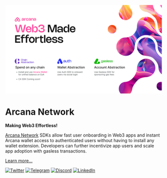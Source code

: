 ![Arcana Network Auth Banner](https://raw.githubusercontent.com/arcana-network/branding/main/an_banner_nov_24.png)

# Arcana Network

**Making Web3 Effortless!**

[Arcana Network](https://www.arcana.network/) SDKs allow fast user onboarding in Web3 apps and instant Arcana wallet access to authenticated users without having to install any wallet extension. Developers can further incentivize app users and scale app adoption with gasless transactions.

[Learn more...](https://docs.arcana.network/quick-start/)

<div>
  <a title="Twitter" href="https://twitter.com/ArcanaNetwork"><img alt="Twitter" src="https://img.shields.io/twitter/url?style=social&url=https%3A%2F%2Ftwitter.com%2FArcanaNetwork"/></a>
  <a title="Telegram" href="https://telegram.me/ArcanaNetwork"><img alt="Telegram" src="https://img.shields.io/badge/Telegram-2CA5E0?style=flat&logo=telegram&logoColor=white"/></a>
  <a title="Discord" href="https://discord.com/invite/6g7fQvEpdy"><img alt="Discord" src="https://img.shields.io/badge/Discord-%235865F2.svg?style=flat&logo=discord&logoColor=white"/></a>
  <a title="LinkedIn" href="https://www.youtube.com/@ArcanaNetwork"><img alt="LinkedIn" src="https://img.shields.io/badge/LinkedIn-0077B5?style=for-the-badge&logo=linkedin&logoColor=white"/></a>
</div>
